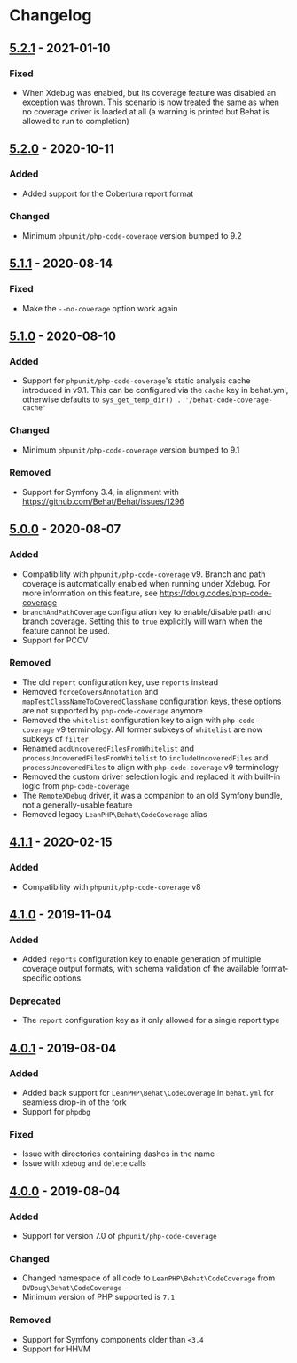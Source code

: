 # Changelog

## [5.2.1] - 2021-01-10
### Fixed
- When Xdebug was enabled, but its coverage feature was disabled an exception was thrown. This scenario is now treated
  the same as when no coverage driver is loaded at all (a warning is printed but Behat is allowed to run to completion)

## [5.2.0] - 2020-10-11
### Added
 - Added support for the Cobertura report format

### Changed
 - Minimum `phpunit/php-code-coverage` version bumped to 9.2

## [5.1.1] - 2020-08-14
### Fixed
 - Make the `--no-coverage` option work again

## [5.1.0] - 2020-08-10
### Added
 - Support for `phpunit/php-code-coverage`'s static analysis cache introduced in v9.1. This can be configured via the `cache` key in behat.yml, otherwise defaults to `sys_get_temp_dir() . '/behat-code-coverage-cache'`

### Changed
 - Minimum `phpunit/php-code-coverage` version bumped to 9.1

### Removed
 - Support for Symfony 3.4, in alignment with https://github.com/Behat/Behat/issues/1296

## [5.0.0] - 2020-08-07
### Added
 - Compatibility with `phpunit/php-code-coverage` v9. Branch and path coverage is automatically enabled when running under Xdebug. For more information on this feature, see https://doug.codes/php-code-coverage
 - `branchAndPathCoverage` configuration key to enable/disable path and branch coverage. Setting this to `true` explicitly will warn when the feature cannot be used.
 - Support for PCOV
### Removed
 - The old `report` configuration key, use `reports` instead
 - Removed `forceCoversAnnotation` and `mapTestClassNameToCoveredClassName` configuration keys, these options are not supported by `php-code-coverage` anymore
 - Removed the `whitelist` configuration key to align with `php-code-coverage` v9 terminology. All former subkeys of `whitelist` are now subkeys of `filter`
 - Renamed `addUncoveredFilesFromWhitelist` and `processUncoveredFilesFromWhitelist` to `includeUncoveredFiles` and `processUncoveredFiles` to align with `php-code-coverage` v9 terminology
 - Removed the custom driver selection logic and replaced it with built-in logic from `php-code-coverage`
 - The `RemoteXDebug` driver, it was a companion to an old Symfony bundle, not a generally-usable feature
 - Removed legacy `LeanPHP\Behat\CodeCoverage` alias

## [4.1.1] - 2020-02-15
### Added
 - Compatibility with `phpunit/php-code-coverage` v8

## [4.1.0] - 2019-11-04
### Added
 - Added `reports` configuration key to enable generation of multiple coverage output formats, with schema validation of the available format-specific options
### Deprecated
 - The `report` configuration key as it only allowed for a single report type

## [4.0.1] - 2019-08-04
### Added
 - Added back support for `LeanPHP\Behat\CodeCoverage` in `behat.yml` for seamless drop-in of the fork
 - Support for `phpdbg`
### Fixed
 - Issue with directories containing dashes in the name
 - Issue with `xdebug` and `delete` calls

## [4.0.0] - 2019-08-04
### Added
 - Support for version 7.0 of `phpunit/php-code-coverage`
### Changed
 - Changed namespace of all code to `LeanPHP\Behat\CodeCoverage` from `DVDoug\Behat\CodeCoverage`
 - Minimum version of PHP supported is `7.1`
### Removed
 - Support for Symfony components older than `<3.4`
 - Support for HHVM

[Unreleased]: https://github.com/dvdoug/behat-code-coverage/compare/v5.2.1...master

[5.2.1]: https://github.com/dvdoug/behat-code-coverage/compare/v5.2.1...v5.2.1
[5.2.0]: https://github.com/dvdoug/behat-code-coverage/compare/v5.1.1...v5.2.0
[5.1.1]: https://github.com/dvdoug/behat-code-coverage/compare/v5.1.0...v5.1.1
[5.1.0]: https://github.com/dvdoug/behat-code-coverage/compare/v5.0.0...v5.1.0
[5.0.0]: https://github.com/dvdoug/behat-code-coverage/compare/v4.1.1...v5.0.0
[4.1.1]: https://github.com/dvdoug/behat-code-coverage/compare/v4.1.0...v4.1.1
[4.1.0]: https://github.com/dvdoug/behat-code-coverage/compare/v4.0.1...v4.1.0
[4.0.1]: https://github.com/dvdoug/behat-code-coverage/compare/v4.0.0...v4.0.1
[4.0.0]: https://github.com/dvdoug/behat-code-coverage/compare/v3.4.1...v4.0.0
